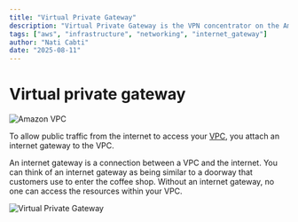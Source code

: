 ```yaml
---
title: "Virtual Private Gateway"
description: "Virtual Private Gateway is the VPN concentrator on the Amazon side of the Site-to-Site VPN connection."
tags: ["aws", "infrastructure", "networking", "internet_gateway"]
author: "Nati Cabti"
date: "2025-08-11"
---
```


# Virtual private gateway

<div class="aws__ImageCentered">
<img style={{ width: '96px', overflowX: 'auto' }} src="/img/aws/aws-logo-virtual-private-network.png" alt="Amazon VPC" />
</div>

To allow public traffic from the internet to access your [VPC](./vpc.md), you attach an internet gateway to the VPC.

An internet gateway is a connection between a VPC and the internet. You can think of an internet gateway as being similar to a doorway that customers use to enter the coffee shop. Without an internet gateway, no one can access the resources within your VPC.

<div class="aws__ImageCentered" >
<img style={{ background: '#f6f9fd', width: '500px', overflowX: 'auto' }} src="/img/aws/aws-networking-virtual-private-gateway.png" alt="Virtual Private Gateway" />
</div>

